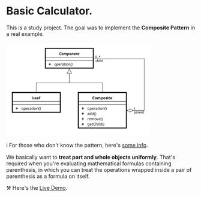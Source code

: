 # Basic Calculator.

This is a study project. The goal was to implement the **Composite Pattern** in a real example.

<img alt="Pattern" src="src/assets/img/composite-pattern.svg" width="384" />

:information_source: For those who don't know the pattern, here's <a href="https://en.wikipedia.org/wiki/Composite_pattern" target="_blank">some info</a>.

We basically want to **treat part and whole objects uniformly**. That's required when you're evaluating mathematical formulas containing parenthesis, in which you can treat the operations wrapped inside a pair of parenthesis as a formula on itself.

:hammer_and_pick: Here's the <a href="https://andersonsouza.dev/calc" target="_blank">Live Demo</a>.

